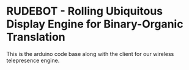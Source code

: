 RUDEBOT - Rolling Ubiquitous Display Engine for Binary-Organic Translation
===========================================================================

This is the arduino code base along with the client for our wireless telepresence engine.
